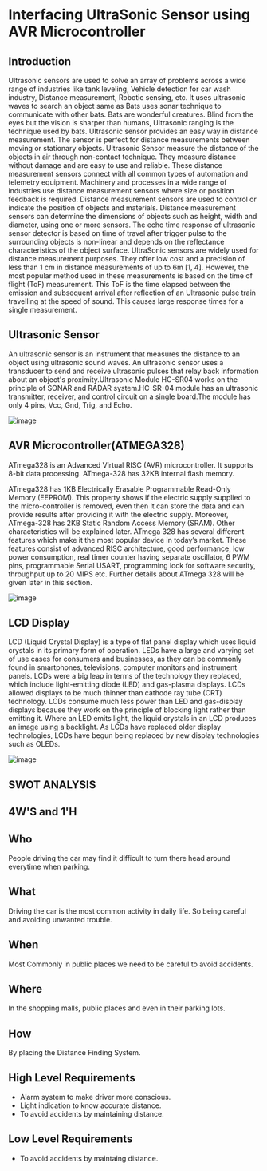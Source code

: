 # Interfacing UltraSonic Sensor using AVR Microcontroller
## Introduction
Ultrasonic sensors are used to solve an array of problems across a wide range of industries like tank leveling, Vehicle detection for
car wash industry, Distance measurement, Robotic sensing, etc. It uses ultrasonic waves to search an object same as Bats uses
sonar technique to communicate with other bats. Bats are wonderful creatures. Blind from the eyes but the vision is sharper than
humans, Ultrasonic ranging is the technique used by bats. Ultrasonic sensor provides an easy way in distance measurement. The
sensor is perfect for distance measurements between moving or stationary objects. Ultrasonic Sensor measure the distance of the
objects in air through non-contact technique. They measure distance without damage and are easy to use and reliable.
These distance measurement sensors connect with all common types of automation and telemetry equipment. Machinery and
processes in a wide range of industries use distance measurement sensors where size or position feedback is required. Distance
measurement sensors are used to control or indicate the position of objects and materials. Distance measurement sensors can
determine the dimensions of objects such as height, width and diameter, using one or more sensors.
The echo time response of ultrasonic sensor detector is based on time of travel after trigger pulse to the surrounding objects is
non-linear and depends on the reflectance characteristics of the object surface.
UltraSonic sensors are widely used for distance measurement purposes. They offer low cost and a precision of less than 1 cm in
distance measurements of up to 6m [1, 4]. However, the most popular method used in these measurements is based on the time of
flight (ToF) measurement. This ToF is the time elapsed between the emission and subsequent arrival after reflection of an
Ultrasonic pulse train travelling at the speed of sound. This causes large response times for a single measurement.

## Ultrasonic Sensor

An ultrasonic sensor is an instrument that measures the distance to an object using ultrasonic sound waves. An ultrasonic sensor uses a transducer to send and receive ultrasonic pulses that relay back information about an object's proximity.Ultrasonic Module HC-SR04 works on the principle of SONAR and RADAR system.HC-SR-04 module has an ultrasonic transmitter, receiver, and control circuit on a single board.The module has only 4 pins, Vcc, Gnd, Trig, and Echo.

![image](https://user-images.githubusercontent.com/68106099/164624989-f48ac7e6-4591-4d6d-8645-21fe164f1e6c.png)

## AVR Microcontroller(ATMEGA328)

ATmega328 is an Advanced Virtual RISC (AVR) microcontroller. It supports 8-bit data processing. ATmega-328 has 32KB internal flash memory.

ATmega328 has 1KB Electrically Erasable Programmable Read-Only Memory (EEPROM). This property shows if the electric supply supplied to the micro-controller is removed, even then it can store the data and can provide results after providing it with the electric supply. Moreover, ATmega-328 has 2KB Static Random Access Memory (SRAM). Other characteristics will be explained later. ATmega 328 has several different features which make it the most popular device in today’s market. These features consist of advanced RISC architecture, good performance, low power consumption, real timer counter having separate oscillator, 6 PWM pins, programmable Serial USART, programming lock for software security, throughput up to 20 MIPS etc. Further details about ATmega 328 will be given later in this section.

![image](https://user-images.githubusercontent.com/68106099/164624872-d36ceb69-df96-499b-a041-0dc9886d4ae0.png)

## LCD Display

LCD (Liquid Crystal Display) is a type of flat panel display which uses liquid crystals in its primary form of operation. LEDs have a large and varying set of use cases for consumers and businesses, as they can be commonly found in smartphones, televisions, computer monitors and instrument panels.
LCDs were a big leap in terms of the technology they replaced, which include light-emitting diode (LED) and gas-plasma displays. LCDs allowed displays to be much thinner than cathode ray tube (CRT) technology. LCDs consume much less power than LED and gas-display displays because they work on the principle of blocking light rather than emitting it. Where an LED emits light, the liquid crystals in an LCD produces an image using a backlight.
As LCDs have replaced older display technologies, LCDs have begun being replaced by new display technologies such as OLEDs.

![image](https://user-images.githubusercontent.com/68106099/164625162-fd330ea4-bd85-4858-ac27-78204a8440ba.png)

## SWOT ANALYSIS

## 4W'S and 1'H

## Who
People driving the car may find it difficult to turn there head around everytime when parking.

## What
Driving the car is the most common activity in daily life. So being careful and avoiding unwanted trouble.

## When
Most Commonly in public places we need to be careful to avoid accidents.

## Where
In the shopping malls, public places and even in their parking lots.

## How 
By placing the Distance Finding System.

## High Level Requirements
* Alarm system to make driver more conscious.
* Light indication to know accurate distance.
* To avoid accidents by maintaining distance.

## Low Level Requirements
* To avoid accidents by maintaing distance.
